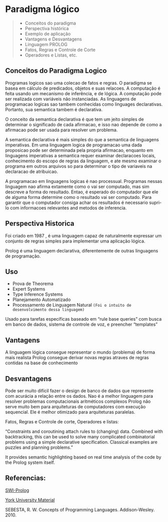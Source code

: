  
 
# Paradigma lógico 
>  * Conceitos do paradigma
>  * Perspectiva histórica
>  * Exemplo de aplicação
>  * Vantagens e Desvantagens
>  * Linguagem PROLOG
>  * Fatos, Regras e Controle de Corte
>  * Operadores e Listas, etc.
 
## Conceitos do Paradigma Logico
Programas logicos sao uma colecao de fatos e regras. O paradigma se basea em cálculo de predicados, objetos e suas relacoes.  A computação é feita usando um mecanismo de inferência, e de lógica.  A computação pode ser realizada com variáveis não instanciadas. As linguagens de programacao  logicas sao tambem conhecidas como linguages declarativas. Portanto, sua semantica tambem é declarativa. 

O conceito da semantica declarativa é que tem um jeito simples de determinar o significado de cada afirmacao, e isso nao depende de como a afirmacao pode ser usada para resolver um problema. 

A semantica declarativa é mais simples do que a semantica de linguagens imperativas. Em uma linguagem logica de programacao uma dada proposicao pode ser determinada pela propria afirmacao, enquanto em linguagens imperativas a semantica requer examinar declaracoes locais, conhecimento do escopo de regras da linguagem, e ate mesmo examinar o programa em outros arquivos so para determinar o tipo de variaveis na declaracao de atribuicao. 

A programacao em linguagens logicas é nao processual. Programas nessas linguagem nao afirma extamente como o vai ser computado, mas sim descreve a forma do resultado. Entao, é esperado do computador que ele de alguma forma determine como o resultado vai ser computado. Para garantir que o computador consiga achar os resultados é necessario supri-lo com  informacoes relevantes and metodos de inferencia.

## Perspectiva Historica 
 
Foi criado em 1987 , é uma linguagem capaz de naturalmente expressar um conjunto de regras simples para implementar uma aplicação lógica.

Prolog é uma linguagem declarativa, diferentemente de outras linguagens de programação. 
 
## Uso 
 
* Prova de Theorema 
* Expert Systems 
* Type Inference Systems 
* Planejamento Automatizado
* Processamento de Linguagem Natural `(Foi o intuito de desenvolvimento dessa linguagem)`
 
Usado para tarefas específicas baseado em “rule base queries” com busca em banco de dados, sistema de controle de voz, e preencher “templates” 
 
## Vantagens
 
A linguagem lógica consegue representar o mundo (problema) de forma mais realista 
Prolog consegue derivar novas regras atraves de regras contidas na base de conhecimento
 
## Desvantagens

Pode ser muito difícil fazer o design de banco de dados que represente com acurácia a relação entre os dados.
Nao é a melhor linguagem para resolver problemas computacionais aritméticos complexos
Prolog não serve muito bem para arquiteturas de computadores com execução sequencial. Ele é melhor otimizado para arquiteturas paralelas. 
 
 Fatos, Regras e Controle de corte, Operadores e listas:
 
 “Constraints and coroutining attach rules to (changing) data. Combined with backtracking, this can be used to solve many complicated combinatorial problems using a simple declarative specification. Classical examples are puzzles and planning problems.”
 
It provides semantic highlighting based on real time analysis of the code by the Prolog system itself. 
 
 
## Referencias:

[SWI-Prolog](http://www.swi-prolog.org/web/)

[York University Material](http://www-users.york.ac.uk/~sjh1/courses/L334css/complete/complete2su7.html)

 SEBESTA, R. W. Concepts of Programming Languages. Addison-Wesley. 2010.  
